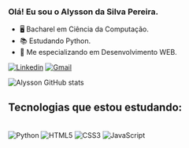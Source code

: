### Olá! Eu sou o Alysson da Silva Pereira.

- 🖥️ Bacharel em Ciência da Computação.
- 📚 Estudando Python.
- 📘 Me especializando em Desenvolvimento WEB.

[![Linkedin](https://img.shields.io/badge/LinkedIn-0077B5?style=for-the-badge&logo=linkedin&logoColor=white)](https://www.linkedin.com/in/alysson-silva-pereira-024424151/)
[![Gmail](https://img.shields.io/badge/Gmail-D14836?style=for-the-badge&logo=gmail&logoColor=white)](mailto:alyssonsp5@gmail.com)

![Alysson GitHub stats](https://github-readme-stats.vercel.app/api?username=alyssonsp&show_icons=true&theme=dracula)

## Tecnologias que estou estudando:

<div style="display: inline block"><br/>
  <img align="center" alt="Python" src="https://img.shields.io/badge/Python-3776AB?style=for-the-badge&logo=python&logoColor=white" />
  <img align="center" alt="HTML5" src="https://img.shields.io/badge/HTML5-E34F26?style=for-the-badge&logo=html5&logoColor=white" />
  <img align="center" alt="CSS3" src="https://img.shields.io/badge/CSS3-1572B6?style=for-the-badge&logo=css3&logoColor=white" />
  <img align="center" alt="JavaScript" src="https://img.shields.io/badge/JavaScript-F7DF1E?style=for-the-badge&logo=javascript&logoColor=black" />
</div>
